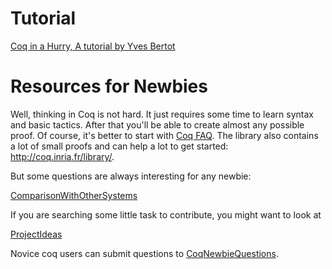 Tutorial
========

[Coq in a Hurry, A tutorial by Yves Bertot](http://cel.archives-ouvertes.fr/inria-00001173)

Resources for Newbies
=====================

Well, thinking in Coq is not hard. It just requires some time to learn syntax and basic tactics. After that you'll be able to create almost any possible proof. Of course, it's better to start with [Coq FAQ](http://coq.inria.fr/doc/faq.html). The library also contains a lot of small proofs and can help a lot to get started: <http://coq.inria.fr/library/>.

But some questions are always interesting for any newbie:

[ComparisonWithOtherSystems](../ComparisonWithOtherSystems)

If you are searching some little task to contribute, you might want to look at

[ProjectIdeas](../ProjectIdeas)

Novice coq users can submit questions to [CoqNewbieQuestions](../CoqNewbieQuestions).
